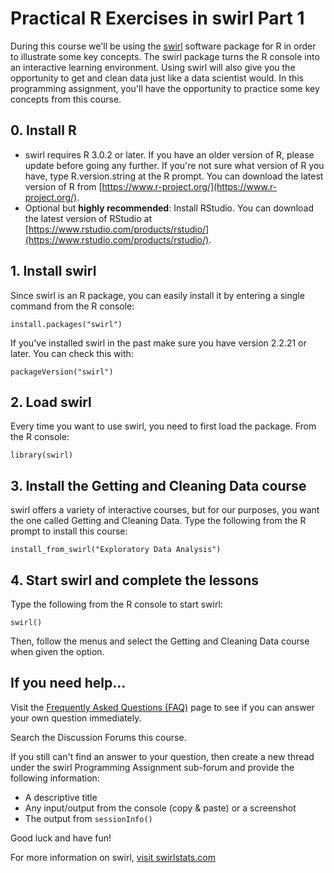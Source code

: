 # Practical R Exercises in swirl Part 1
During this course we'll be using the [swirl](http://swirlstats.com/) software package for R in order to illustrate some key concepts. The swirl package turns the R console into an interactive learning environment. Using swirl will also give you the opportunity to get and clean data just like a data scientist would. In this programming assignment, you'll have the opportunity to practice some key concepts from this course.

## 0. Install R
- swirl requires R 3.0.2 or later. If you have an older version of R, please update before going any further. If you're not sure what version of R you have, type R.version.string at the R prompt. You can download the latest version of R from [https://www.r-project.org/](https://www.r-project.org/).
- Optional but **highly recommended**: Install RStudio. You can download the latest version of RStudio at [https://www.rstudio.com/products/rstudio/](https://www.rstudio.com/products/rstudio/).

## 1. Install swirl
Since swirl is an R package, you can easily install it by entering a single command from the R console:

``` install.packages("swirl") ```

If you've installed swirl in the past make sure you have version 2.2.21 or later. You can check this with:

``` packageVersion("swirl") ```

## 2. Load swirl
Every time you want to use swirl, you need to first load the package. From the R console:

``` library(swirl) ```

## 3. Install the Getting and Cleaning Data course
swirl offers a variety of interactive courses, but for our purposes, you want the one called Getting and Cleaning Data. Type the following from the R prompt to install this course:

``` install_from_swirl("Exploratory Data Analysis") ```

## 4. Start swirl and complete the lessons
Type the following from the R console to start swirl:

``` swirl() ```

Then, follow the menus and select the Getting and Cleaning Data course when given the option.

## If you need help...

Visit the [Frequently Asked Questions (FAQ)](https://github.com/swirldev/swirl/wiki/Coursera-FAQ) page to see if you can answer your own question immediately.

Search the Discussion Forums this course.

If you still can't find an answer to your question, then create a new thread under the swirl Programming Assignment sub-forum and provide the following information:

- A descriptive title
- Any input/output from the console (copy & paste) or a screenshot
- The output from ``` sessionInfo() ```

Good luck and have fun!

For more information on swirl, [visit swirlstats.com](http://swirlstats.com/)
